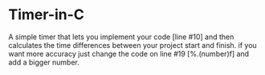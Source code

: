 # Timer-in-C
A simple timer that lets you implement your code [line #10] and then calculates the time differences between your project start and finish.
if you want more accuracy just change the code on line #19 [%.(number)f] and add a bigger number.
